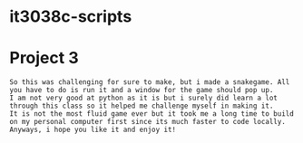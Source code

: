 # it3038c-scripts 
	
# Project 3
	So this was challenging for sure to make, but i made a snakegame. All you have to do is run it and a window for the game should pop up.
	I am not very good at python as it is but i surely did learn a lot through this class so it helped me challenge myself in making it.
	It is not the most fluid game ever but it took me a long time to build on my personal computer first since its much faster to code locally.
	Anyways, i hope you like it and enjoy it!
